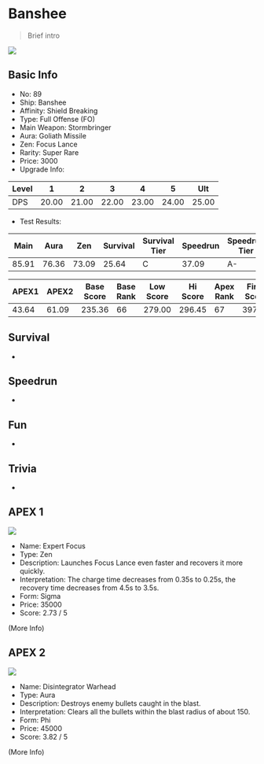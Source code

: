 # Banshee

> Brief intro

<img src="/ships/ship_89.png" style={{zoom:1}}/>

## Basic Info

- No: 89
- Ship: Banshee
- Affinity: Shield Breaking
- Type: Full Offense (FO)
- Main Weapon: Stormbringer
- Aura: Goliath Missile
- Zen: Focus Lance
- Rarity: Super Rare
- Price: 3000
- Upgrade Info: 

| Level | 1 | 2 | 3 | 4 | 5 | Ult |
|--|--|--|--|--|--|--|
| DPS | 20.00 | 21.00 | 22.00 | 23.00 | 24.00 | 25.00 |

- Test Results: 

| Main | Aura | Zen | Survival | Survival Tier | Speedrun | Speedrun Tier | Fun | Fun Tier |
|--|--|--|--|--|--|--|--|--|
| 85.91 | 76.36 | 73.09 | 25.64 | C | 37.09 | A- | 38.73 | A- |

| APEX1 | APEX2 | Base Score | Base Rank | Low Score | Hi Score | Apex Rank | Final Score | FinalRank |
|--|--|--|--|--|--|--|--|--|
| 43.64 | 61.09 | 235.36 | 66 | 279.00 | 296.45 | 67 | 397.91 | 60 |

## Survival

-

## Speedrun

-

## Fun

-

## Trivia

-

## APEX 1

<img src="/ships/ship_89_apex_1.png" style={{zoom:1}}/>

- Name: Expert Focus
- Type: Zen
- Description: Launches Focus Lance even faster and recovers it more quickly.
- Interpretation: The charge time decreases from 0.35s to 0.25s, the recovery time decreases from 4.5s to 3.5s.
- Form: Sigma
- Price: 35000
- Score: 2.73 / 5

(More Info)

## APEX 2

<img src="/ships/ship_89_apex_2.png" style={{zoom:1}}/>

- Name: Disintegrator Warhead
- Type: Aura
- Description: Destroys enemy bullets caught in the blast.
- Interpretation: Clears all the bullets within the blast radius of about 150.
- Form: Phi
- Price: 45000
- Score: 3.82 / 5

(More Info)
